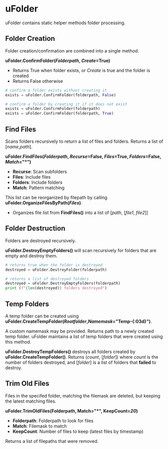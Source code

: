 # uFolder

uFolder contains static helper methods folder processing.

## Folder Creation

Folder creation/confirmation are combined into a single method.

**uFolder.ConfirmFolder(*Folderpath*, *Create*=True)**
- Returns True when folder exists, or *Create* is true and the folder is created
- Returns False otherwise

```python
# confirm a folder exists without creating it
exists = uFolder.ConfirmFolder(folderpath, False)

# confirm a folder by creating it if it does not exist
exists = uFolder.ConfirmFolder(folderpath)
exists = uFolder.ConfirmFolder(folderpath, True)
```

## Find Files

Scans folders recursively to return a list of files and folders.  Returns a list of \[*name*,*path*\].

**uFolder.FindFiles(*Folderpath*, *Recurse*=False, *Files*=True, *Folders*=False, *Match*="*")**
- **Recurse**: Scan subfolders
- **Files**: Include files
- **Folders**: Include folders
- **Match**: Pattern matching

This list can be reorganized by filepath by calling **uFolder.OrganizeFilesByPath(*Files*)**.
- Organizes file list from **FindFiles()** into a list of \[*path*, \[*file1*, *file2*\]\]

## Folder Destruction

Folders are destroyed recursively.

**uFolder.DestroyEmptyFolders()** will scan recursively for folders that are empty and destroy them.

```python
# returns true when the folder is destroyed
destroyed = uFolder.DestroyFolder(folderpath)

# returns a list of destroyed folders
destroyed = uFolder.DestroyEmptyFolders(folderpath)
print (f"{len(destroyed)} folders destroyed")

```

## Temp Folders

A temp folder can be created using **uFolder.CreateTempFolder(*Rootfolder*,*Namemask*="Temp-{:03d}")**.

A custom namemask may be provided.  Returns path to a newly created temp folder.  uFolder maintains a list of temp folders that were created using this method.

**uFolder.DestroyTempFolders()** destroys all folders created by **uFolder.CreateTempFolder()**.  Returns (*count*, \[*folder*\]) where *count* is the number of folders destroyed, and \[*folder*\] is a list of folders that **failed** to destroy.

## Trim Old Files

Files in the specifed folder, matching the filemask are deleted, but keeping the latest matching files.

**uFolder.TrimOldFiles(Folderpath, Match="*", KeepCount=*20*)**
- **Folderpath**: Folderpath to look for files
- **Match**: Filemask to match
- **KeepCount**: Number of files to keep (latest files by timestamp)

Returns a list of filepaths that were removed.
